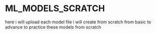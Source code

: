 # ML_MODELS_SCRATCH
here i will upload each model file i will create from scratch from basic to advance to practice these models from scratch
